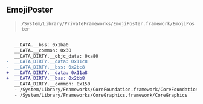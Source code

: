 ## EmojiPoster

> `/System/Library/PrivateFrameworks/EmojiPoster.framework/EmojiPoster`

```diff

   __DATA.__bss: 0x1ba0
   __DATA.__common: 0x30
   __DATA_DIRTY.__objc_data: 0xa80
-  __DATA_DIRTY.__data: 0x11c8
-  __DATA_DIRTY.__bss: 0x2bc8
+  __DATA_DIRTY.__data: 0x11a8
+  __DATA_DIRTY.__bss: 0x2bb8
   __DATA_DIRTY.__common: 0x150
   - /System/Library/Frameworks/CoreFoundation.framework/CoreFoundation
   - /System/Library/Frameworks/CoreGraphics.framework/CoreGraphics

```
